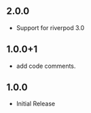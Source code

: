 ## 2.0.0

- Support for riverpod 3.0

## 1.0.0+1

- add code comments.

## 1.0.0

- Initial Release

